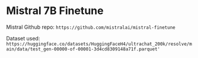 # Mistral 7B Finetune

Mistral Github repo: `https://github.com/mistralai/mistral-finetune`

Dataset used: `https://huggingface.co/datasets/HuggingFaceH4/ultrachat_200k/resolve/main/data/test_gen-00000-of-00001-3d4cd8309148a71f.parquet'`